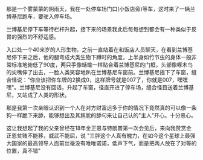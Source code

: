 那是一个雾蒙蒙的阴雨天，我在一处停车场门口(小饭店旁)等车，这时来了一辆兰博基尼跑车，要驶入停车场。

兰博基尼停下车等待栏杆升起，接下来的场景我此后每每想到都会有一种类似于反胃的强烈的不舒适感。

入口处一个40来岁的人形生物，之前一直站着在和饭店人员聊天，在看到兰博基尼停下来之后，他的腿弯成犬类生物下蹲时的角度，上半身如竹节虫的身体一般非常标准地俯低了90度，两只手像蛞蝓一样贴合着兰博基尼的门框，头部像啄木鸟的尖嘴伸了出去，一脸人类笑容地趴在兰博基尼车窗前。兰博基尼摇下了车窗，缝合怪说："你应该把你车牌的2换成0，这样牌号就是007了，你就是007，嘿嘿嘿"。兰博基尼没有回话，升起了车窗，径直开进了停车场，缝合怪目送着兰博基尼，又站成了人类的形状。

那是我第一次亲眼认识到一个人在对方财富远多于你的情况下竟然真的可以像一条狗一样跪下来舔，能够想出及其尴尬的舔句来让自己认的"主人"开心。十分恶心。

这让我想起了我的父亲曾经在18年金正恩与特朗普第一次会见后，来向我赞赏金正恩贫贱不能移，威武不能屈，说 "三胖这个人真有魄力，在如今这个星球上最强大国家的最高领导人面前丝毫没有唯唯诺诺，低声下气，而是把两人放在了对等的位置，真不错"